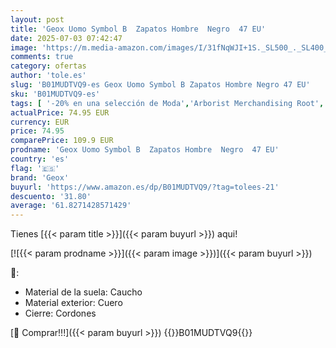 ```yaml
---
layout: post
title: 'Geox Uomo Symbol B  Zapatos Hombre  Negro  47 EU'
date: 2025-07-03 07:42:47
image: 'https://m.media-amazon.com/images/I/31fNqWJI+1S._SL500_._SL400_.jpg'
comments: true
category: ofertas
author: 'tole.es'
slug: 'B01MUDTVQ9-es Geox Uomo Symbol B Zapatos Hombre Negro 47 EU'
sku: 'B01MUDTVQ9-es'
tags: [ '-20% en una selección de Moda','Arborist Merchandising Root','Black Friday','CML Generic_Men_ES','CML New Selection Temp','CML New Selection v2 Temp','Compra 2, y obtén un 10% de descuento','Compra 2, y obtén un 10% de descuento_Shoes','Descuento 10€ en la 1ª compra en Moda','Días de Moda','ES MTBB Group 3','Lo más popular entre los clientes','Look good for less - Men ES','Los más valorados por los clientes','Men Top Brands Bestsellers','Moda','Moda Hombre','PEAS Deals','Self Service','Special Features Stores','c8538d25-3af9-48d3-aeff-5f3ce5572a36_0','c8538d25-3af9-48d3-aeff-5f3ce5572a36_1601','c8538d25-3af9-48d3-aeff-5f3ce5572a36_1801','c8538d25-3af9-48d3-aeff-5f3ce5572a36_2201','c8538d25-3af9-48d3-aeff-5f3ce5572a36_222302','c8538d25-3af9-48d3-aeff-5f3ce5572a36_2301','c8538d25-3af9-48d3-aeff-5f3ce5572a36_2801','c8538d25-3af9-48d3-aeff-5f3ce5572a36_4401','c8538d25-3af9-48d3-aeff-5f3ce5572a36_5501','c8538d25-3af9-48d3-aeff-5f3ce5572a36_6301','c8538d25-3af9-48d3-aeff-5f3ce5572a36_6601','c8538d25-3af9-48d3-aeff-5f3ce5572a36_7201','c8538d25-3af9-48d3-aeff-5f3ce5572a36_7901','c8538d25-3af9-48d3-aeff-5f3ce5572a36_8101','c8538d25-3af9-48d3-aeff-5f3ce5572a36_9101','c8538d25-3af9-48d3-aeff-5f3ce5572a36_9901','geox','zapatos','🇪🇸', ]
actualPrice: 74.95 EUR
currency: EUR
price: 74.95
comparePrice: 109.9 EUR
prodname: 'Geox Uomo Symbol B  Zapatos Hombre  Negro  47 EU'
country: 'es'
flag: '🇪🇸'
brand: 'Geox'
buyurl: 'https://www.amazon.es/dp/B01MUDTVQ9/?tag=tolees-21'
descuento: '31.80'
average: '61.8271428571429'
---
```


Tienes [{{< param title >}}]({{< param buyurl >}}) aqui!

[![{{< param prodname >}}]({{< param image >}})]({{< param buyurl >}})

🔎:

- Material de la suela: Caucho
- Material exterior: Cuero
- Cierre: Cordones

[🛒 Comprar!!!]({{< param buyurl >}})
{{<world>}}B01MUDTVQ9{{</world>}}
